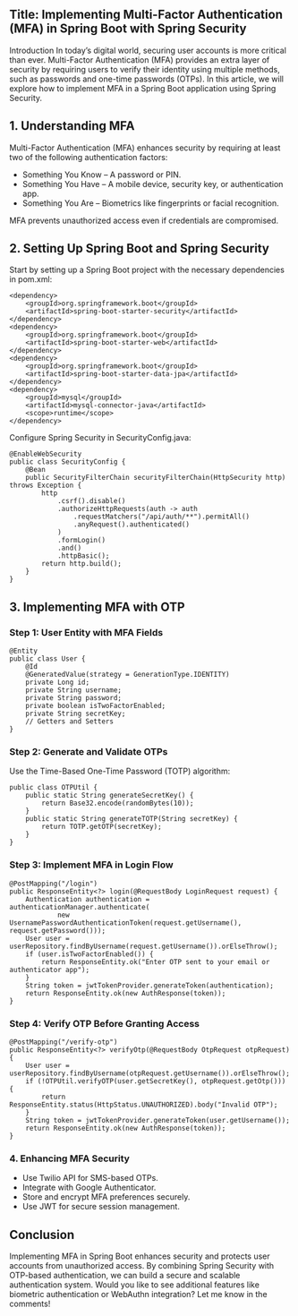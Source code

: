 ## Title: Implementing Multi-Factor Authentication (MFA) in Spring Boot with Spring Security

Introduction In today’s digital world, securing user accounts is more critical than ever. Multi-Factor Authentication (MFA) provides an extra layer of security by requiring users to verify their identity using multiple methods, such as passwords and one-time passwords (OTPs). In this article, we will explore how to implement MFA in a Spring Boot application using Spring Security.

## 1. Understanding MFA
Multi-Factor Authentication (MFA) enhances security by requiring at least two of the following authentication factors:
* Something You Know – A password or PIN.
* Something You Have – A mobile device, security key, or authentication app.
* Something You Are – Biometrics like fingerprints or facial recognition.

MFA prevents unauthorized access even if credentials are compromised.

## 2. Setting Up Spring Boot and Spring Security
Start by setting up a Spring Boot project with the necessary dependencies in pom.xml:
```
<dependency>
    <groupId>org.springframework.boot</groupId>
    <artifactId>spring-boot-starter-security</artifactId>
</dependency>
<dependency>
    <groupId>org.springframework.boot</groupId>
    <artifactId>spring-boot-starter-web</artifactId>
</dependency>
<dependency>
    <groupId>org.springframework.boot</groupId>
    <artifactId>spring-boot-starter-data-jpa</artifactId>
</dependency>
<dependency>
    <groupId>mysql</groupId>
    <artifactId>mysql-connector-java</artifactId>
    <scope>runtime</scope>
</dependency>
```

Configure Spring Security in SecurityConfig.java:

```
@EnableWebSecurity
public class SecurityConfig {
    @Bean
    public SecurityFilterChain securityFilterChain(HttpSecurity http) throws Exception {
        http
            .csrf().disable()
            .authorizeHttpRequests(auth -> auth
                .requestMatchers("/api/auth/**").permitAll()
                .anyRequest().authenticated()
            )
            .formLogin()
            .and()
            .httpBasic();
        return http.build();
    }
}
```

## 3. Implementing MFA with OTP

### Step 1: User Entity with MFA Fields

```
@Entity
public class User {
    @Id
    @GeneratedValue(strategy = GenerationType.IDENTITY)
    private Long id;
    private String username;
    private String password;
    private boolean isTwoFactorEnabled;
    private String secretKey;
    // Getters and Setters
}
```

### Step 2: Generate and Validate OTPs

Use the Time-Based One-Time Password (TOTP) algorithm:

```
public class OTPUtil {
    public static String generateSecretKey() {
        return Base32.encode(randomBytes(10));
    }
    public static String generateTOTP(String secretKey) {
        return TOTP.getOTP(secretKey);
    }
}
```

### Step 3: Implement MFA in Login Flow

```
@PostMapping("/login")
public ResponseEntity<?> login(@RequestBody LoginRequest request) {
    Authentication authentication = authenticationManager.authenticate(
            new UsernamePasswordAuthenticationToken(request.getUsername(), request.getPassword()));
    User user = userRepository.findByUsername(request.getUsername()).orElseThrow();
    if (user.isTwoFactorEnabled()) {
        return ResponseEntity.ok("Enter OTP sent to your email or authenticator app");
    }
    String token = jwtTokenProvider.generateToken(authentication);
    return ResponseEntity.ok(new AuthResponse(token));
}
```

### Step 4: Verify OTP Before Granting Access

```
@PostMapping("/verify-otp")
public ResponseEntity<?> verifyOtp(@RequestBody OtpRequest otpRequest) {
    User user = userRepository.findByUsername(otpRequest.getUsername()).orElseThrow();
    if (!OTPUtil.verifyOTP(user.getSecretKey(), otpRequest.getOtp())) {
        return ResponseEntity.status(HttpStatus.UNAUTHORIZED).body("Invalid OTP");
    }
    String token = jwtTokenProvider.generateToken(user.getUsername());
    return ResponseEntity.ok(new AuthResponse(token));
}
```

### 4. Enhancing MFA Security
* Use Twilio API for SMS-based OTPs.
* Integrate with Google Authenticator.
* Store and encrypt MFA preferences securely.
* Use JWT for secure session management.

## Conclusion

Implementing MFA in Spring Boot enhances security and protects user accounts from unauthorized access. By combining Spring Security with OTP-based authentication, we can build a secure and scalable authentication system.
Would you like to see additional features like biometric authentication or WebAuthn integration? Let me know in the comments!
